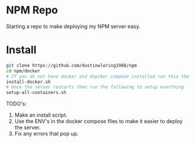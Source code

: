 # NPM Repo
Starting a repo to make deploying my NPM server easy.

# Install
```sh
git clone https://github.com/dustinwloring1988/npm
cd npm/docker
# If you do not have docker and dopcker compose installed run this the server will restart at the end though
install-docker.sh
# Once the server restarts then run the following to setup everthing
setup-all-containers.sh
```

TODO's:
1) Make an install script.
2) Use the ENV's in the docker compose files to make it easier to deploy the server.
3) Fix any errors that pop up.

